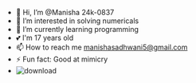 - 👋 Hi, I’m @Manisha 24k-0837
- 👀 I’m interested in solving numericals 
- 🌱 I’m currently learning programming 
- 💕 I'm 17 years old 
- 📫 How to reach me manishasadhwani5@gmail.com
- ⚡ Fun fact: Good at mimicry
- ![download](https://github.com/user-attachments/assets/2c7ff53e-63f4-4805-9713-80d06a1c51c4)
<!---
